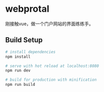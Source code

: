 # webprotal
刚接触vue，做一个门户网站的界面练练手。


## Build Setup

``` bash
# install dependencies
npm install

# serve with hot reload at localhost:8080
npm run dev

# build for production with minification
npm run build

```
